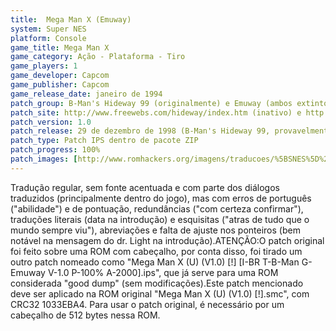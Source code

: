 ```yaml
---
title:  Mega Man X (Emuway)
system: Super NES
platform: Console
game_title: Mega Man X
game_category: Ação - Plataforma - Tiro
game_players: 1
game_developer: Capcom
game_publisher: Capcom
game_release_date: janeiro de 1994
patch_group: B-Man's Hideway 99 (originalmente) e Emuway (ambos extintos)
patch_site: http://www.freewebs.com/hideway/index.htm (inativo) e http://www.emuway.f2s.com/ (fora do ar)
patch_version: 1.0
patch_release: 29 de dezembro de 1998 (B-Man's Hideway 99, provavelmente) e 15 de agosto de 2000 (Emuway, provavelmente)
patch_type: Patch IPS dentro de pacote ZIP
patch_progress: 100%
patch_images: [http://www.romhackers.org/imagens/traducoes/%5BSNES%5D%20Mega%20Man%20X%20-%201.png,http://www.romhackers.org/imagens/traducoes/%5BSNES%5D%20Mega%20Man%20X%20-%20Emuway%20-%202.png,http://www.romhackers.org/imagens/traducoes/%5BSNES%5D%20Mega%20Man%20X%20-%20Emuway%20-%203.png]
---
```

Tradução regular, sem fonte acentuada e com parte dos diálogos traduzidos (principalmente dentro do jogo), mas com erros de português ("abilidade") e de pontuação, redundâncias ("com certeza confirmar"), traduções literais (data na introdução) e esquisitas ("atras de tudo que o mundo sempre viu"), abreviações e falta de ajuste nos ponteiros (bem notável na mensagem do dr. Light na introdução).ATENÇÃO:O patch original foi feito sobre uma ROM com cabeçalho, por conta disso, foi tirado um outro patch nomeado como "Mega Man X (U) (V1.0) [!] [I-BR T-B-Man G-Emuway V-1.0 P-100% A-2000].ips", que já serve para uma ROM considerada "good dump" (sem modificações).Este patch mencionado deve ser aplicado na ROM original "Mega Man X (U) (V1.0) [!].smc", com CRC32 1033EBA4. Para usar o patch original, é necessário por um cabeçalho de 512 bytes nessa ROM.